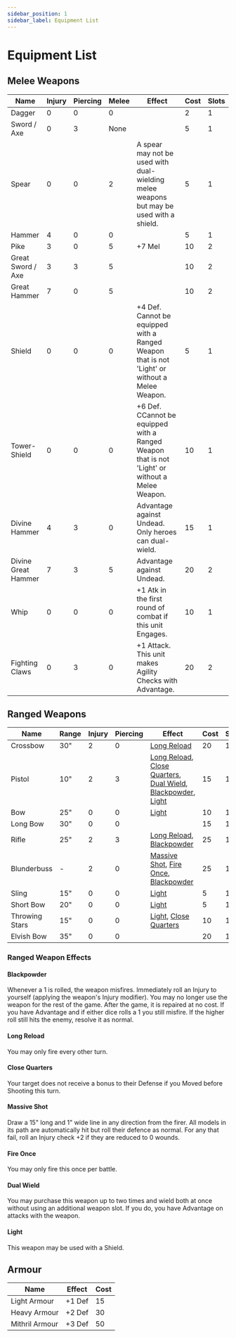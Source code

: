 ```yaml
---
sidebar_position: 1
sidebar_label: Equipment List
---
```

# Equipment List

## Melee Weapons 
| Name | Injury | Piercing | Melee | Effect | Cost | Slots |
| ---- | ------ | -------- | ----- | ------ | ---- | ----- |
| Dagger | 0 |0 | 0 | | 2 | 1 |
| Sword / Axe | 0 |3 | None | | 5 | 1 |
| Spear | 0 |0 | 2 |A spear may not be used with dual-wielding melee weapons but may be used with a shield. | 5 | 1 |
| Hammer | 4 |0 | 0 | | 5 | 1 |
| Pike | 3 |0 | 5 |+7 Mel | 10 | 2 |
| Great Sword / Axe | 3 |3 | 5 | | 10 | 2 |
| Great Hammer | 7 |0 | 5 | | 10 | 2 |
| Shield | 0 |0 | 0 |+4 Def. Cannot be equipped with a Ranged Weapon that is not 'Light' or without a Melee Weapon. | 5 | 1 |
| Tower-Shield | 0 |0 | 0 |+6 Def. CCannot be equipped with a Ranged Weapon that is not 'Light' or without a Melee Weapon. | 10 | 1 |
| Divine Hammer | 4 |3 | 0 |Advantage against Undead. Only heroes can dual-wield. | 15 | 1 |
| Divine Great Hammer | 7 |3 | 5 |Advantage against Undead. | 20 | 2 |
| Whip | 0 |0 | 0 |+1 Atk in the first round of combat if this unit Engages. | 10 | 1 |
| Fighting Claws | 0 |3 | 0 |+1 Attack. This unit makes Agility Checks with Advantage. | 20 | 2 |

## Ranged Weapons 
| Name | Range | Injury | Piercing | Effect | Cost | Slots |
| ---- | ----- | ------ | -------- | ------ | ---- | ----- |
| Crossbow | 30" | 2 | 0 | [Long Reload](#long-reload) | 20 | 1 |
| Pistol | 10" | 2 | 3 | [Long Reload](#long-reload), [Close Quarters](#close-quarters), [Dual Wield](#dual-wield), [Blackpowder](#blackpowder), [Light](#light) | 15 | 1 |
| Bow | 25" | 0 | 0 | [Light](#light) | 10 | 1 |
| Long Bow | 30" | 0 | 0 | [](#) | 15 | 1 |
| Rifle | 25" | 2 | 3 | [Long Reload](#long-reload), [Blackpowder](#blackpowder) | 25 | 1 |
| Blunderbuss | - | 2 | 0 | [Massive Shot](#massive-shot), [Fire Once](#fire-once), [Blackpowder](#blackpowder) | 25 | 1 |
| Sling | 15" | 0 | 0 | [Light](#light) | 5 | 1 |
| Short Bow | 20" | 0 | 0 | [Light](#light) | 5 | 1 |
| Throwing Stars | 15" | 0 | 0 | [Light](#light), [Close Quarters](#close-quarters) | 10 | 1 |
| Elvish Bow | 35" | 0 | 0 | [](#) | 20 | 1 |

### Ranged Weapon Effects 
#### Blackpowder 
Whenever a 1 is rolled, the weapon misfires. Immediately roll an Injury to yourself (applying the weapon's Injury modifier). You may no longer use the weapon for the rest of the game. After the game, it is repaired at no cost. If you have Advantage and if either dice rolls a 1 you still misfire. If the higher roll still hits the enemy, resolve it as normal.
#### Long Reload 
You may only fire every other turn.
#### Close Quarters 
Your target does not receive a bonus to their Defense if you Moved before Shooting this turn.
#### Massive Shot 
Draw a 15" long and 1" wide line in any direction from the firer.
All models in its path are automatically hit but roll their defence as normal.
For any that fail, roll an Injury check +2 if they are reduced to 0 wounds.
#### Fire Once 
You may only fire this once per battle.
#### Dual Wield 
You may purchase this weapon up to two times and wield both at once without using an additional weapon slot. If you do, you have Advantage on attacks with the weapon.
#### Light 
This weapon may be used with a Shield.

## Armour 
| Name | Effect | Cost |
| ---- | ------ | ---- |
| Light Armour | +1 Def | 15 |
| Heavy Armour | +2 Def | 30 |
| Mithril Armour | +3 Def | 50 |
